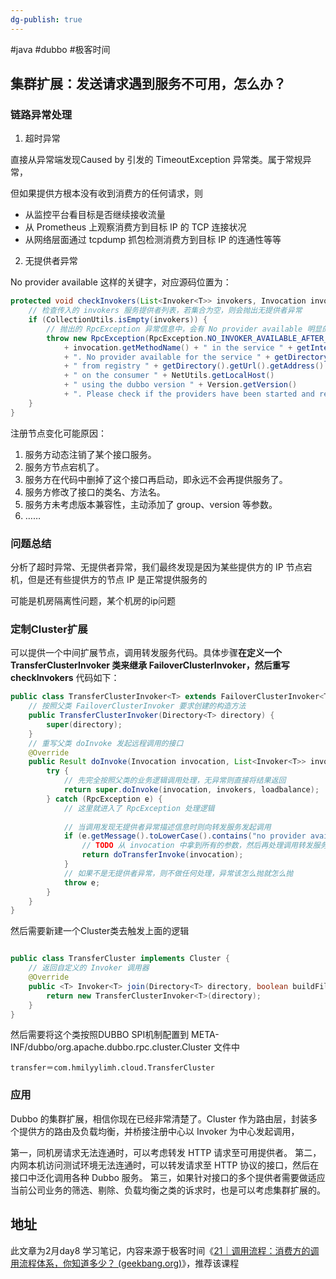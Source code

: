 ```yaml
---
dg-publish: true
---
```


#java #dubbo #极客时间 

## 集群扩展：发送请求遇到服务不可用，怎么办？

### 链路异常处理

1. 超时异常

直接从异常端发现Caused by 引发的 TimeoutException 异常类。属于常规异常，

但如果提供方根本没有收到消费方的任何请求，则
 - 从监控平台看目标是否继续接收流量
 - 从 Prometheus 上观察消费方到目标 IP 的 TCP 连接状况
 - 从网络层面通过 tcpdump 抓包检测消费方到目标 IP 的连通性等等

2. 无提供者异常

No provider available 这样的关键字，对应源码位置为：

```java
protected void checkInvokers(List<Invoker<T>> invokers, Invocation invocation) {
    // 检查传入的 invokers 服务提供者列表，若集合为空，则会抛出无提供者异常
    if (CollectionUtils.isEmpty(invokers)) {
        // 抛出的 RpcException 异常信息中，会有 No provider available 明显的关键字
        throw new RpcException(RpcException.NO_INVOKER_AVAILABLE_AFTER_FILTER, "Failed to invoke the method "
            + invocation.getMethodName() + " in the service " + getInterface().getName()
            + ". No provider available for the service " + getDirectory().getConsumerUrl().getServiceKey()
            + " from registry " + getDirectory().getUrl().getAddress()
            + " on the consumer " + NetUtils.getLocalHost()
            + " using the dubbo version " + Version.getVersion()
            + ". Please check if the providers have been started and registered.");
    }
}
```

注册节点变化可能原因：
1. 服务方动态注销了某个接口服务。
2. 服务方节点宕机了。
3. 服务方在代码中删掉了这个接口再启动，即永远不会再提供服务了。
4. 服务方修改了接口的类名、方法名。
5. 服务方未考虑版本兼容性，主动添加了 group、version 等参数。
6. ……

### 问题总结

分析了超时异常、无提供者异常，我们最终发现是因为某些提供方的 IP 节点宕机，但是还有些提供方的节点 IP 是正常提供服务的

可能是机房隔离性问题，某个机房的ip问题

### 定制Cluster扩展

可以提供一个中间扩展节点，调用转发服务代码。具体步骤**在定义一个 TransferClusterInvoker 类来继承 FailoverClusterInvoker，然后重写 checkInvokers** 
代码如下：

```java
public class TransferClusterInvoker<T> extends FailoverClusterInvoker<T> {
    // 按照父类 FailoverClusterInvoker 要求创建的构造方法
    public TransferClusterInvoker(Directory<T> directory) {
        super(directory);
    }
    // 重写父类 doInvoke 发起远程调用的接口
    @Override
    public Result doInvoke(Invocation invocation, List<Invoker<T>> invokers, LoadBalance loadbalance) throws RpcException {
        try {
            // 先完全按照父类的业务逻辑调用处理，无异常则直接将结果返回
            return super.doInvoke(invocation, invokers, loadbalance);
        } catch (RpcException e) {
            // 这里就进入了 RpcException 处理逻辑
            
            // 当调用发现无提供者异常描述信息时则向转发服务发起调用
            if (e.getMessage().toLowerCase().contains("no provider available")){
                // TODO 从 invocation 中拿到所有的参数，然后再处理调用转发服务的逻辑
                return doTransferInvoke(invocation);
            }
            // 如果不是无提供者异常，则不做任何处理，异常该怎么抛就怎么抛
            throw e;
        }
    }
}
```

然后需要新建一个Cluster类去触发上面的逻辑

```java

public class TransferCluster implements Cluster {
    // 返回自定义的 Invoker 调用器
    @Override
    public <T> Invoker<T> join(Directory<T> directory, boolean buildFilterChain) throws RpcException {
        return new TransferClusterInvoker<T>(directory);
    }
}
```

然后需要将这个类按照DUBBO SPI机制配置到 META-INF/dubbo/org.apache.dubbo.rpc.cluster.Cluster 文件中
```
transfer＝com.hmilyylimh.cloud.TransferCluster
```


### 应用

Dubbo 的集群扩展，相信你现在已经非常清楚了。Cluster 作为路由层，封装多个提供方的路由及负载均衡，并桥接注册中心以 Invoker 为中心发起调用，

第一，同机房请求无法连通时，可以考虑转发 HTTP 请求至可用提供者。
第二，内网本机访问测试环境无法连通时，可以转发请求至 HTTP 协议的接口，然后在接口中泛化调用各种 Dubbo 服务。
第三，如果针对接口的多个提供者需要做适应当前公司业务的筛选、剔除、负载均衡之类的诉求时，也是可以考虑集群扩展的。


## 地址

此文章为2月day8 学习笔记，内容来源于极客时间《[21｜调用流程：消费方的调用流程体系，你知道多少？ (geekbang.org)](https://time.geekbang.org/column/article/621733)》，推荐该课程